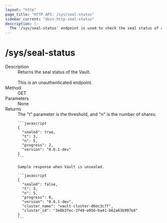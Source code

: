 ```yaml
---
layout: "http"
page_title: "HTTP API: /sys/seal-status"
sidebar_current: "docs-http-seal-status"
description: |-
  The '/sys/seal-status' endpoint is used to check the seal status of a Vault.
---
```


# /sys/seal-status

<dl>
  <dt>Description</dt>
  <dd>
    Returns the seal status of the Vault.<br/><br/>This is an unauthenticated endpoint.
  </dd>

  <dt>Method</dt>
  <dd>GET</dd>

  <dt>Parameters</dt>
  <dd>
    None
  </dd>

  <dt>Returns</dt>
  <dd>
    The "t" parameter is the threshold, and "n" is the number of shares.

    ```javascript
    {
      "sealed": true,
      "t": 3,
      "n": 5,
      "progress": 2,
      "version": "0.6.1-dev"
    }
    ```
    
    Sample response when Vault is unsealed.
    
    ```javascript
    {
      "sealed": false,
      "t": 3,
      "n": 5,
      "progress": 0,
      "version": "0.6.1-dev",
      "cluster_name": "vault-cluster-d6ec3c7f",
      "cluster_id": "3e8b3fec-3749-e056-ba41-b62a63b997e8"
    }
    ```

  </dd>
</dl>

